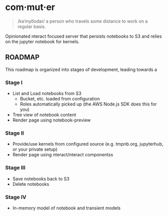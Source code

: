 # com·mut·er

> /kəˈmyo͞odər/
> a person who travels some distance to work on a regular basis.

Opinionated nteract focused server that persists notebooks to S3 and relies on the jupyter notebook for kernels.

## ROADMAP

This roadmap is organized into stages of development, leading towards a 

### Stage I

* List and Load notebooks from S3
  - Bucket, etc. loaded from configuration
  - Roles automatically picked up (the AWS Node.js SDK does this for you)
* Tree view of notebook content
* Render page using notebook-preview

### Stage II

* Provide/use kernels from configured source (e.g. tmpnb.org, jupyterhub, or your private setup)
* Render page using nteract/nteract componentss

### Stage III

* Save notebooks back to S3
* Delete notebooks

### Stage IV

* In-memory model of notebook and transient models
